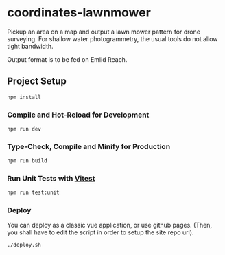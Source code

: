 # coordinates-lawnmower

Pickup an area on a map and output a lawn mower pattern for drone surveying.
For shallow water photogrammetry, the usual tools do not allow tight bandwidth.

Output format is to be fed on Emlid Reach.

## Project Setup

```sh
npm install
```

### Compile and Hot-Reload for Development

```sh
npm run dev
```

### Type-Check, Compile and Minify for Production

```sh
npm run build
```

### Run Unit Tests with [Vitest](https://vitest.dev/)

```sh
npm run test:unit
```

### Deploy
You can deploy as a classic vue application, or use github pages.
(Then, you shall have to edit the script in order to setup the site repo url).

```
./deploy.sh
```
